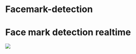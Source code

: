 # Facemark-detection
<h1>Face mark detection realtime</h1>
<img src="https://b-f8-zpcloud.zdn.vn/8795734415756075022/666364360621db7f8230.jpg"/>
